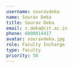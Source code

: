 ```yaml
---
username: souravdeka
name: Sourav Deka
title: Sourav Deka
email: s.deka@cit.ac.in
phone: 6000014417
avatar: souravdeka.jpg
role: Faculty Incharge
type: faculty
priority: 50
---
```

